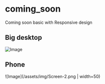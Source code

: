 # coming_soon

Coming soon basic with Responsive design

## Big desktop

![Image](/assets/img/Screen-1.png)

## Phone

![Image](/assets/img/Screen-2.png | width=50)
